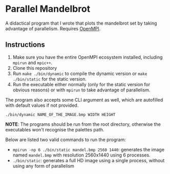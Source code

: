 # Parallel Mandelbrot
A didactical program that I wrote that plots the mandelbrot set by taking advantage of parallelism. Requires [OpenMPI](https://www.open-mpi.org/).

## Instructions
1. Make sure you have the entire OpenMPI ecosystem installed, including `mpirun` and `mpic++`.
2. Clone this repository
3. Run `make ./bin/dynamic` to compile the dynamic version or `make ./bin/static` for the static
   version. 
4. Run the executable either normally (only for the static version for obvious reasons) or with
   `mpirun` to take advantage of parallelism.   

The program also accepts some CLI argument as well, which are autofilled with default values if not
provided. 
```
./bin/dynamic NAME_OF_THE_IMAGE.bmp WIDTH HEIGHT
```

**NOTE**: The programs should be run from the root directory, otherwise the executables won't
recognise the palettes path.

Below are listed two valid commands to run the program:
- `mpirun -np 6 ./bin/static mandel.bmp 2560 1440`: generates the image named `mandel.bmp` with resolution
  2560x1440 using 6 processes. 
- `./bin/static`: generates a full HD image using a single process, without using any form of parallelism
